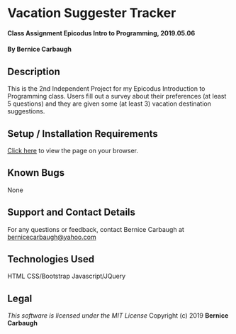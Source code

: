 # Vacation Suggester Tracker
#### Class Assignment Epicodus Intro to Programming, 2019.05.06
#### By Bernice Carbaugh

## Description
This is the 2nd Independent Project for my Epicodus Introduction to Programming class. Users fill out a survey about their preferences (at least 5 questions) and they are given some (at least 3) vacation destination suggestions. 

## Setup / Installation Requirements
[Click here](http://bernicecarbaugh.github.io/vacation-suggester/) to view the page on your browser.

## Known Bugs
None

## Support and Contact Details
For any questions or feedback, contact Bernice Carbaugh at bernicecarbaugh@yahoo.com

## Technologies Used
HTML
CSS/Bootstrap
Javascript/JQuery

## Legal
*This software is licensed under the MIT License*
Copyright (c) 2019 **Bernice Carbaugh**
